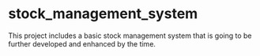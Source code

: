 # stock_management_system
This project includes a basic stock management system that is going to be further developed and enhanced by the time.
